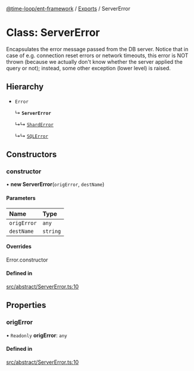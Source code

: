 [@time-loop/ent-framework](../README.md) / [Exports](../modules.md) / ServerError

# Class: ServerError

Encapsulates the error message passed from the DB server. Notice that in case
of e.g. connection reset errors or network timeouts, this error is NOT thrown
(because we actually don't know whether the server applied the query or not);
instead, some other exception (lower level) is raised.

## Hierarchy

- `Error`

  ↳ **`ServerError`**

  ↳↳ [`ShardError`](ShardError.md)

  ↳↳ [`SQLError`](SQLError.md)

## Constructors

### constructor

• **new ServerError**(`origError`, `destName`)

#### Parameters

| Name | Type |
| :------ | :------ |
| `origError` | `any` |
| `destName` | `string` |

#### Overrides

Error.constructor

#### Defined in

[src/abstract/ServerError.ts:10](https://github.com/clickup/rest-client/blob/master/src/abstract/ServerError.ts#L10)

## Properties

### origError

• `Readonly` **origError**: `any`

#### Defined in

[src/abstract/ServerError.ts:10](https://github.com/clickup/rest-client/blob/master/src/abstract/ServerError.ts#L10)
